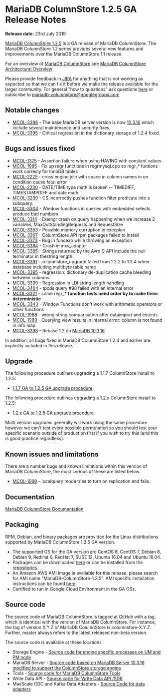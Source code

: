 # MariaDB ColumnStore 1.2.5 GA Release Notes

<strong>Release date:</strong> 23rd July 2019

[MariaDB ColumnStore 1.2.5](/columns-storage-engines-and-plugins/storage-engines/mariadb-columnstore) is a GA release of MariaDB ColumnStore. The MariaDB ColumnStore 1.2 series provides several new features and improvements over the MariaDB ColumnStore 1.1 release.

For an overview of [MariaDB ColumnStore](/columns-storage-engines-and-plugins/storage-engines/mariadb-columnstore) see [MariaDB ColumnStore Architectural Overview](/columns-storage-engines-and-plugins/storage-engines/mariadb-columnstore/columnstore-architecture/columnstore-architectural-overview)

Please provide feedback in [JIRA](https://jira.mariadb.org/browse/MCOL) for anything that is not working as expected so that we can fix it before we make the release available for the larger community.
For general "how to questions" ask questions [here](/columns-storage-engines-and-plugins/storage-engines/mariadb-columnstore) or subscribe to mariadb-columnstore@googlegroups.com

## Notable changes

- [MCOL-3398](https://jira.mariadb.org/browse/MCOL-3398) - The base MariaDB server version is now [10.3.16](/kb/en/mariadb-10316-release-notes/) which include several maintenance and security fixes.
- [MCOL-3395](https://jira.mariadb.org/browse/MCOL-3395) - Critical regression in the dictionary storage of 1.2.4 fixed.

## Bugs and issues fixed

- [MCOL-1375](https://jira.mariadb.org/browse/MCOL-1375) - Assertion failure when using HAVING with constant values
- [MCOL-1985](https://jira.mariadb.org/browse/MCOL-1985) - Fix up regr functions in regrmysql.cpp so regr_* funtions work correcly for InnoDB tables
- [MCOL-2225](https://jira.mariadb.org/browse/MCOL-2225) - cross engine join with space in column names in on condition  cause fatal error
- [MCOL-2230](https://jira.mariadb.org/browse/MCOL-2230) - DATE/TIME type math is broken -- TIMEDIFF, TIMESTAMPDIFF and date math
- [MCOL-3239](https://jira.mariadb.org/browse/MCOL-3239) - CS incorrectly pushes function filter predicate into a subquery.
- [MCOL-3304](https://jira.mariadb.org/browse/MCOL-3304) - Window functions in queries with embedded selects produce bad numbers
- [MCOL-3314](https://jira.mariadb.org/browse/MCOL-3314) - Exemgr crash on query happening when we increase 2 variables, MaxOutStandingRequests and RequestSize
- [MCOL-3353](https://jira.mariadb.org/browse/MCOL-3353) - Possible memory corruption in execplan
- [MCOL-3367](https://jira.mariadb.org/browse/MCOL-3367) - ColumnStore API rpm packages failed to install
- [MCOL-3373](https://jira.mariadb.org/browse/MCOL-3373) - Bug in funcexp while throwing an exception
- [MCOL-3384](https://jira.mariadb.org/browse/MCOL-3384) - Crash in mxs_adapter
- [MCOL-3385](https://jira.mariadb.org/browse/MCOL-3385) - Strings returned by the Avro C API include the null terminator in thestring length
- [MCOL-3391](https://jira.mariadb.org/browse/MCOL-3391) - columnstore_upgrade failed from 1.2.2 to 1.2.4 when database including multibyte table name
- [MCOL-3395](https://jira.mariadb.org/browse/MCOL-3395) - regression: dictionary de-duplication cache bleeding between columns
- [MCOL-3399](https://jira.mariadb.org/browse/MCOL-3399) - Regression in LDI string length handling
- [MCOL-3404](https://jira.mariadb.org/browse/MCOL-3404) - tpcds query #98 failed with an internal error
- [MCOL-3321](https://jira.mariadb.org/browse/MCOL-3321) - some regr_<strong>* function tests need order by to make them deterministic</strong>
- [MCOL-3343](https://jira.mariadb.org/browse/MCOL-3343) - Window Functions don't work with arithmetic operators or other functions
- [MCOL-1968](https://jira.mariadb.org/browse/MCOL-1968) - wrong string comparisation after dataimport and extents
- [MCOL-1989](https://jira.mariadb.org/browse/MCOL-1989) - Querying view results in internal error: column is not found in info map
- [MCOL-3398](https://jira.mariadb.org/browse/MCOL-3398) - Rebase 1.2 on [MariaDB 10.3.16](/kb/en/mariadb-10316-release-notes/)

In addition, all bugs fixed in MariaDB ColumnStore 1.2.4 and earlier are implicitly included in this release.

## Upgrade

The following procedure outlines upgrading a 1.1.7 ColumnStore install to 1.2.5:

- [1.1.7 GA to 1.2.5 GA upgrade procedure](/columns-storage-engines-and-plugins/storage-engines/mariadb-columnstore/mariadb-columnstore-columnstore/mariadb-columnstore-12-upgrades/mariadb-columnstore-software-upgrade-117-ga-to-125-ga)

The following procedure outlines upgrading a 1.2.x ColumnStore install to 1.2.5:

- [1.2.x GA to 1.2.5 GA upgrade procedure](/columns-storage-engines-and-plugins/storage-engines/mariadb-columnstore/mariadb-columnstore-columnstore/mariadb-columnstore-12-upgrades/mariadb-columnstore-software-upgrade-12x-ga-to-125-ga)

Multi version upgrades generally will work using the same procedure however we can't test every possible permutation so you should test your specific scenario outside of production first if you wish to try this (and this is good practice regardless).

## Known issues and limitations

There are a number bugs and known limitations within this version of MariaDB ColumnStore, the most serious of these are listed below.

- [MCOL-1990](https://jira.mariadb.org/browse/MCOL-1990) - localquery mode tries to turn on replication and fails.

## Documentation

[MariaDB ColumnStore Documentation](/columns-storage-engines-and-plugins/storage-engines/mariadb-columnstore)

## Packaging

RPM, Debian, and binary packages are provided for the Linux distributions supported by MariaDB ColumnStore 1.2.5 GA version.

- The supported OS for the GA version are CentOS 6, CentOS 7, Debian 8, Debian 9, RedHat 6, RedHat 7, SUSE 12, Ubuntu 16.04 and Ubuntu 18.04.
- Packages can be downloaded [here](https://mariadb.com/downloads/mariadb-ax) or can be installed from the [repositories](https://mariadb.com/kb/en/library/installing-mariadb-ax-from-the-package-repositories).
- An Amazon AWS AMI Image is available for this release, please search for AMI name "MariaDB-ColumnStore-1.2.5". AMI specific installation instructions can be found [here](/columns-storage-engines-and-plugins/storage-engines/mariadb-columnstore/columnstore-getting-started/installing-and-configuring-a-columnstore-system-using-the-amazon-ami).
- Certified to run in Google Cloud Environment in the GA OSs.

## Source code

The source code of MariaDB ColumnStore is tagged at GitHub with a tag, which is identical with the version of MariaDB ColumnStore. For instance, the tag of version X.Y.Z of MariaDB ColumnStore is columnstore-X.Y.Z. Further, master always refers to the latest released non-beta version.

The source code is available at these locations

- Storage Engine - [Source code for engine specific processes on UM and PM node](https://github.com/mariadb-corporation/mariadb-columnstore-engine/tree/columnstore-1.2.5)
- MariaDB Server - [Source code based on MariaDB Server 10.3.16 modified to support the ColumnStore storage engine](https://github.com/mariadb-corporation/mariadb-columnstore-server/tree/columnstore-1.2.5)
- Tools - [Source code for MariaDB ColumnStore Tools](https://github.com/mariadb-corporation/mariadb-columnstore-tools/tree/columnstore-1.2.5)
- Write Data API - [Source code for Write Data API /SDK](https://github.com/mariadb-corporation/mariadb-columnstore-api/tree/columnstore-1.2.5)
- MaxScale CDC and Kafka Data Adapters - [Source Code for data adapters](https://github.com/mariadb-corporation/mariadb-columnstore-data-adapters/tree/columnstore-1.2.5)